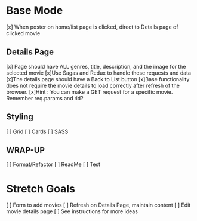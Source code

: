 <!-- REMINDER!!! -->
<!-- MAKE DETAILED COMMENTS AND COMMITS -->
<!-- BRANCH!!! -->

# Base Mode
[x] When poster on home/list page is clicked, direct to Details page of clicked movie  

## Details Page
[x] Page should have ALL genres, title, description, and the image for the selected movie 
    [x]Use Sagas and Redux to handle these requests and data
[x]The details page should have a Back to List button
[x]Base functionality does not require the movie details to load correctly after refresh of the browser.
[x]Hint : You can make a GET request for a specific movie. Remember req.params and :id?

## Styling
[ ] Grid
[ ] Cards
[ ] SASS

## WRAP-UP
[ ] Format/Refactor
[ ] ReadMe
[ ] Test

# Stretch Goals
[ ] Form to add movies
[ ] Refresh on Details Page, maintain content
[ ] Edit movie details page
[ ] See instructions for more ideas
